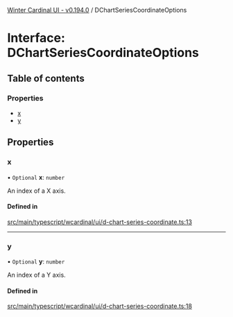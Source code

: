 [Winter Cardinal UI - v0.194.0](../index.md) / DChartSeriesCoordinateOptions

# Interface: DChartSeriesCoordinateOptions

## Table of contents

### Properties

- [x](DChartSeriesCoordinateOptions.md#x)
- [y](DChartSeriesCoordinateOptions.md#y)

## Properties

### x

• `Optional` **x**: `number`

An index of a X axis.

#### Defined in

[src/main/typescript/wcardinal/ui/d-chart-series-coordinate.ts:13](https://github.com/winter-cardinal/winter-cardinal-ui/blob/v0.194.0/src/main/typescript/wcardinal/ui/d-chart-series-coordinate.ts#L13)

___

### y

• `Optional` **y**: `number`

An index of a Y axis.

#### Defined in

[src/main/typescript/wcardinal/ui/d-chart-series-coordinate.ts:18](https://github.com/winter-cardinal/winter-cardinal-ui/blob/v0.194.0/src/main/typescript/wcardinal/ui/d-chart-series-coordinate.ts#L18)
